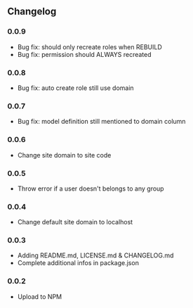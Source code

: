 ## Changelog

### 0.0.9

- Bug fix: should only recreate roles when REBUILD
- Bug fix: permission should ALWAYS recreated

### 0.0.8

- Bug fix: auto create role still use domain

### 0.0.7

- Bug fix: model definition still mentioned to domain column

### 0.0.6

- Change site domain to site code

### 0.0.5

- Throw error if a user doesn't belongs to any group

### 0.0.4

- Change default site domain to localhost

### 0.0.3

- Adding README.md, LICENSE.md & CHANGELOG.md
- Complete additional infos in package.json

### 0.0.2

- Upload to NPM
